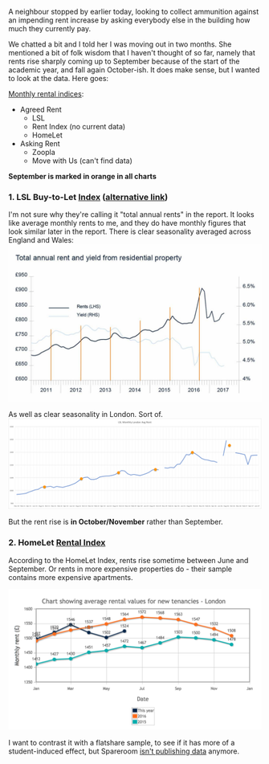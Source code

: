 A neighbour stopped by earlier today, looking to collect ammunition against an impending rent increase by asking everybody else in the building how much they currently pay.

We chatted a bit and I told her I was moving out in two months. She mentioned a bit of folk wisdom that I haven't thought of so far, namely that rents rise sharply coming up to September because of the start of the academic year, and fall again October-ish. It does make sense, but I wanted to look at the data. Here goes:

[Monthly rental indices](http://www.home.co.uk/guides/rental_prices_indices/toc.htm):
- Agreed Rent
    - LSL
    - Rent Index (no current data)
    - HomeLet
- Asking Rent
    - Zoopla
    - Move with Us (can't find data)

**September is marked in orange in all charts**

### 1. LSL Buy-to-Let [Index](https://www.lslps.co.uk/news-and-media/market-intelligence/buy-to-let-index/england-wales-buy-to-let-index) ([alternative link](https://www.your-move.co.uk/buy-to-let-index))
I'm not sure why they're calling it "total annual rents" in the report. It looks like average monthly rents to me, and they do have monthly figures that look similar later in the report. There is clear seasonality averaged across England and Wales:
![Alt text](../images/avg-annual-rent-england-and-wales.jpg?raw=true "LSL Monthly Rents England and Wales")

As well as clear seasonality in London. Sort of.
![Alt text](../images/lsl-monthly-avg-london.png?raw=true "LSL Monthly Rents London")

But the rent rise is **in October/November** rather than September.

### 2. HomeLet [Rental Index](https://homelet.co.uk/homelet-rental-index/london)

According to the HomeLet Index, rents rise sometime between June and September. Or rents in more expensive properties do - their sample contains more expensive apartments.

![Alt text](../images/homelet-index-monthly-london.png?raw=true "HomeLet Monthly Rents London")

I want to contrast it with a flatshare sample, to see if it has more of a student-induced effect, but Spareroom [isn't publishing data](https://www.spareroom.co.uk/rentalindex) anymore.
